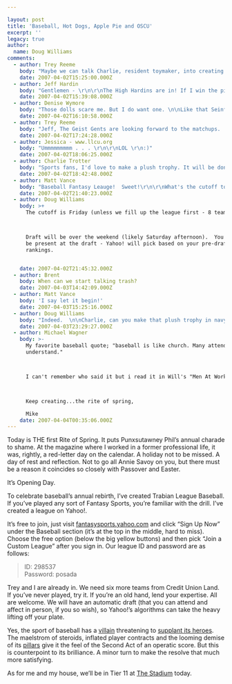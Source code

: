 ```yaml
---

layout: post
title: 'Baseball, Hot Dogs, Apple Pie and OSCU'
excerpt: ''
legacy: true
author:
  name: Doug Williams
comments:
  - author: Trey Reeme
    body: "Maybe we can talk Charlie, resident toymaker, into creating the trophy?\n\n\"Something like this?\":http://www.flickr.com/photos/trabian/345777371/in/photostream/\n\n!http://farm1.static.flickr.com/160/345777371_d87fed0f24_m.jpg!\n\nAhh.  \n\nYou know, Fantasy Baseball is nowhere near as draining on one's time as \"Twitter\":http://twitter.com/creeme. "
    date: 2007-04-02T15:25:00.000Z
  - author: Jeff Hardin
    body: "Gentlemen - \r\n\r\nThe High Hardins are in! If I win the pictured prize, I promise to donate it to Harris Simmons in Utah! \r\n\r\nGeaux Braves!\r\nJeff"
    date: 2007-04-02T15:39:08.000Z
  - author: Denise Wymore
    body: "Those dolls scare me. But I do want one. \n\nLike that Seinfeld episode where in the middle of the night you'll hear scurrying across the floor -- \n\nD."
    date: 2007-04-02T16:10:58.000Z
  - author: Trey Reeme
    body: "Jeff, The Geist Gents are looking forward to the matchups.  \r\n\r\nDenise, The dolls are indeed slightly creepy - in a cuddly sort of way.  On the topic of dolls and Charlie's toymaking, he made \"this\":http://www.flickr.com/photos/chaztoo/408892526/ for his daughter:\r\n\r\n\r\n!http://farm1.static.flickr.com/157/408892526_21354ca3fa_m.jpg!\r\n\r\n\r\nConstructed from:\r\n\r\n!http://farm1.static.flickr.com/172/408887510_ba848f6923_m.jpg!\r\n\r\nCharlie is Superdad.  The coolest.  \r\n\r\nMy kids will ask, \"Why is Daddy so boring?\""
    date: 2007-04-02T17:24:28.000Z
  - author: Jessica - www.llcu.org
    body: "Ummmmmmmmm . . . \r\n\r\nLOL \r\n:)"
    date: 2007-04-02T18:06:25.000Z
  - author: Charlie Trotter
    body: "Sports fans, I'd love to make a plush trophy. It will be done. It will be weird. But it will be done. \r\n\r\nAnd to make a slight correction, Trey, I made those particular toys for Shari's daughters. But I do make toys for Evie. \r\n\r\nAlso, I accept your title of Superdad. ;) I've made a post-New-Year's resolution to graciously, and sometimes with a bow accept all outrageous titles, compliments and praise in 2007."
    date: 2007-04-02T18:42:48.000Z
  - author: Matt Vance
    body: "Baseball Fantasy Leauge!  Sweet!\r\n\r\nWhat's the cutoff to join the league?"
    date: 2007-04-02T21:40:23.000Z
  - author: Doug Williams
    body: >+
      The cutoff is Friday (unless we fill up the league first - 8 teams).



      Draft will be over the weekend (likely Saturday afternoon).  You need not
      be present at the draft - Yahoo! will pick based on your pre-draft
      rankings.


    date: 2007-04-02T21:45:32.000Z
  - author: Brent
    body: When can we start talking trash?
    date: 2007-04-03T14:42:09.000Z
  - author: Matt Vance
    body: 'I say let it begin!'
    date: 2007-04-03T15:25:16.000Z
  - author: Doug Williams
    body: "Indeed.  \n\nCharlie, can you make that plush trophy in navy?"
    date: 2007-04-03T23:29:27.000Z
  - author: Michael Wagner
    body: >-
      My favorite baseball quote; "baseball is like church. Many attend but few
      understand."



      I can't remember who said it but i read it in Will's "Men At Work".



      Keep creating...the rite of spring,

      Mike
    date: 2007-04-04T00:35:06.000Z
---
```


<p>Today is <span class="caps">THE</span> first Rite of Spring. It puts Punxsutawney Phil&#8217;s annual charade to shame. At the magazine where I worked in a former professional life, it was, rightly, a red-letter day on the calendar. A holiday not to be missed. A day of rest and reflection. Not to go all Annie Savoy on you, but there must be a reason it coincides so closely with Passover and Easter.</p>
<p>It&#8217;s Opening Day.</p>
<p>To celebrate baseball&#8217;s annual rebirth, I&#8217;ve created Trabian League Baseball. If you&#8217;ve played any sort of Fantasy Sports, you&#8217;re familiar with the drill. I&#8217;ve created a league on Yahoo!.</p>
<p>It’s free to join, just visit <a href="http://fantasysports.yahoo.com/">fantasysports.yahoo.com</a> and click &#8220;Sign Up Now&#8221; under the Baseball section (it&#8217;s at the top in the middle, hard to miss). Choose the free option (below the big yellow buttons) and then pick &#8220;Join a Custom League&#8221; after you sign in. Our league ID and password are as follows:</p>
<blockquote><p>ID: 298537<br />
Password: posada</p></blockquote>
<p>Trey and I are already in. We need six more teams from Credit Union Land. If you’ve never played, try it. If you&#8217;re an old hand, lend your expertise. All are welcome. We will have an automatic draft (that you can attend and affect in person, if you so wish), so Yahoo!&#8217;s algorithms can take the heavy lifting off your plate.</p>
<p>Yes, the sport of baseball has a <a href="http://en.wikipedia.org/wiki/Barry_bonds">villain</a> threatening to <a href="http://www.flickr.com/photos/80982454@N00/">supplant its heroes</a>. The maelstrom of steroids, inflated player contracts and the looming demise of its <a href="http://newyork.yankees.mlb.com/nyy/ballpark/new_stadium.jsp">pillars</a> give it the feel of the Second Act of an operatic score. But this is counterpoint to its brilliance. A minor turn to make the resolve that much more satisfying.</p>
<p>As for me and my house, we&#8217;ll be in Tier 11 at <a href="http://en.wikipedia.org/wiki/Yankee_stadium">The Stadium</a> today.</p>